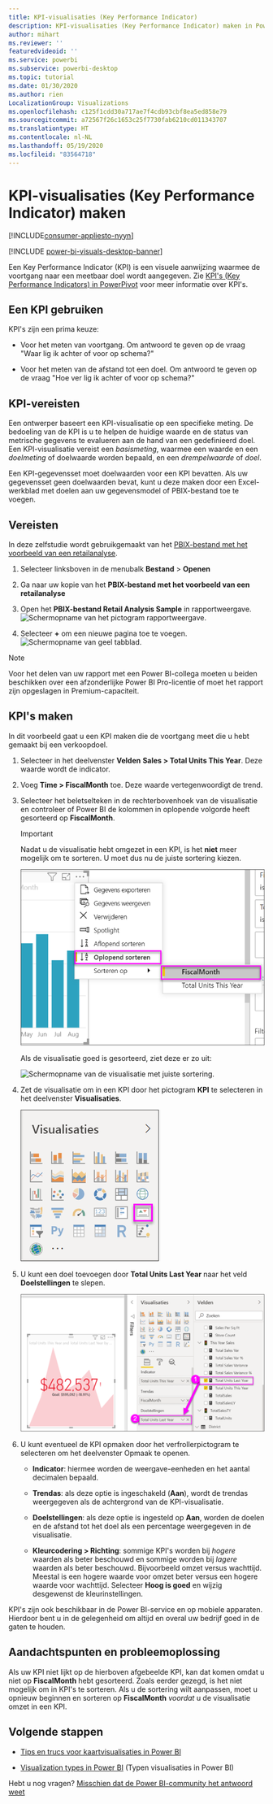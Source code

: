 ```yaml
---
title: KPI-visualisaties (Key Performance Indicator)
description: KPI-visualisaties (Key Performance Indicator) maken in Power BI
author: mihart
ms.reviewer: ''
featuredvideoid: ''
ms.service: powerbi
ms.subservice: powerbi-desktop
ms.topic: tutorial
ms.date: 01/30/2020
ms.author: rien
LocalizationGroup: Visualizations
ms.openlocfilehash: c125f1cdd30a717ae7f4cdb93cbf8ea5ed858e79
ms.sourcegitcommit: a72567f26c1653c25f7730fab6210cd011343707
ms.translationtype: HT
ms.contentlocale: nl-NL
ms.lasthandoff: 05/19/2020
ms.locfileid: "83564718"
---
```

# <a name="create-key-performance-indicator-kpi-visualizations"></a>KPI-visualisaties (Key Performance Indicator) maken

[!INCLUDE[consumer-appliesto-nyyn](../includes/consumer-appliesto-nyyn.md)]

[!INCLUDE [power-bi-visuals-desktop-banner](../includes/power-bi-visuals-desktop-banner.md)]

Een Key Performance Indicator (KPI) is een visuele aanwijzing waarmee de voortgang naar een meetbaar doel wordt aangegeven. Zie [KPI's (Key Performance Indicators) in PowerPivot](https://support.office.com/en-us/article/Key-Performance-Indicators-KPIs-in-Power-Pivot-E653EDEF-8A21-40E4-9ECE-83A6C8C306AA) voor meer informatie over KPI's.


## <a name="when-to-use-a-kpi"></a>Een KPI gebruiken

KPI's zijn een prima keuze:

* Voor het meten van voortgang. Om antwoord te geven op de vraag "Waar lig ik achter of voor op schema?"

* Voor het meten van de afstand tot een doel. Om antwoord te geven op de vraag "Hoe ver lig ik achter of voor op schema?"

## <a name="kpi-requirements"></a>KPI-vereisten

Een ontwerper baseert een KPI-visualisatie op een specifieke meting. De bedoeling van de KPI is u te helpen de huidige waarde en de status van metrische gegevens te evalueren aan de hand van een gedefinieerd doel. Een KPI-visualisatie vereist een *basismeting*, waarmee een waarde en een *doelmeting* of doelwaarde worden bepaald, en een *drempelwaarde* of *doel*.

Een KPI-gegevensset moet doelwaarden voor een KPI bevatten. Als uw gegevensset geen doelwaarden bevat, kunt u deze maken door een Excel-werkblad met doelen aan uw gegevensmodel of PBIX-bestand toe te voegen.

## <a name="prerequisites"></a>Vereisten

In deze zelfstudie wordt gebruikgemaakt van het [PBIX-bestand met het voorbeeld van een retailanalyse](https://download.microsoft.com/download/9/6/D/96DDC2FF-2568-491D-AAFA-AFDD6F763AE3/Retail%20Analysis%20Sample%20PBIX.pbix).

1. Selecteer linksboven in de menubalk **Bestand** > **Openen**

1. Ga naar uw kopie van het **PBIX-bestand met het voorbeeld van een retailanalyse**

1. Open het **PBIX-bestand Retail Analysis Sample** in rapportweergave. ![Schermopname van het pictogram rapportweergave.](media/power-bi-visualization-kpi/power-bi-report-view.png)

1. Selecteer **+** om een nieuwe pagina toe te voegen. ![Schermopname van geel tabblad.](media/power-bi-visualization-kpi/power-bi-yellow-tab.png)

> [!NOTE]
> Voor het delen van uw rapport met een Power BI-collega moeten u beiden beschikken over een afzonderlijke Power BI Pro-licentie of moet het rapport zijn opgeslagen in Premium-capaciteit.    

## <a name="how-to-create-a-kpi"></a>KPI's maken

In dit voorbeeld gaat u een KPI maken die de voortgang meet die u hebt gemaakt bij een verkoopdoel.

1. Selecteer in het deelvenster **Velden** **Sales > Total Units This Year**.  Deze waarde wordt de indicator.

1. Voeg **Time > FiscalMonth** toe.  Deze waarde vertegenwoordigt de trend.

1. Selecteer het beletselteken in de rechterbovenhoek van de visualisatie en controleer of Power BI de kolommen in oplopende volgorde heeft gesorteerd op **FiscalMonth**.

    > [!IMPORTANT]
    > Nadat u de visualisatie hebt omgezet in een KPI, is het **niet** meer mogelijk om te sorteren. U moet dus nu de juiste sortering kiezen.

    ![Schermopname van het menu van het beletselteken, uitgevouwen met Oplopend sorteren en FiscalMonth geselecteerd.](media/power-bi-visualization-kpi/power-bi-ascending-by-fiscal-month.png)

    Als de visualisatie goed is gesorteerd, ziet deze er zo uit:

    ![Schermopname van de visualisatie met juiste sortering.](media/power-bi-visualization-kpi/power-bi-chart.png)

1. Zet de visualisatie om in een KPI door het pictogram **KPI** te selecteren in het deelvenster **Visualisaties**.

    ![Schermopname van het deelvenster Visualisaties met het pictogram KPI omkaderd.](media/power-bi-visualization-kpi/power-bi-kpi-template.png)

1. U kunt een doel toevoegen door **Total Units Last Year** naar het veld **Doelstellingen** te slepen.

    ![Schermopname van de voltooide KPI-visualisatie en het deelvenster Velden met de waarden aangegeven.](media/power-bi-visualization-kpi/power-bi-kpi-done.png)

1. U kunt eventueel de KPI opmaken door het verfrollerpictogram te selecteren om het deelvenster Opmaak te openen.

    * **Indicator**: hiermee worden de weergave-eenheden en het aantal decimalen bepaald.

    * **Trendas**: als deze optie is ingeschakeld (**Aan**), wordt de trendas weergegeven als de achtergrond van de KPI-visualisatie.  

    * **Doelstellingen**: als deze optie is ingesteld op **Aan**, worden de doelen en de afstand tot het doel als een percentage weergegeven in de visualisatie.

    * **Kleurcodering > Richting**: sommige KPI's worden bij *hogere* waarden als beter beschouwd en sommige worden bij *lagere* waarden als beter beschouwd. Bijvoorbeeld omzet versus wachttijd. Meestal is een hogere waarde voor omzet beter versus een hogere waarde voor wachttijd. Selecteer **Hoog is goed** en wijzig desgewenst de kleurinstellingen.

KPI's zijn ook beschikbaar in de Power BI-service en op mobiele apparaten. Hierdoor bent u in de gelegenheid om altijd en overal uw bedrijf goed in de gaten te houden.

## <a name="considerations-and-troubleshooting"></a>Aandachtspunten en probleemoplossing

Als uw KPI niet lijkt op de hierboven afgebeelde KPI, kan dat komen omdat u niet op **FiscalMonth** hebt gesorteerd. Zoals eerder gezegd, is het niet mogelijk om in KPI's te sorteren. Als u de sortering wilt aanpassen, moet u opnieuw beginnen en sorteren op **FiscalMonth** *voordat* u de visualisatie omzet in een KPI.

## <a name="next-steps"></a>Volgende stappen

* [Tips en trucs voor kaartvisualisaties in Power BI](power-bi-map-tips-and-tricks.md)

* [Visualization types in Power BI](power-bi-visualization-types-for-reports-and-q-and-a.md) (Typen visualisaties in Power BI)

Hebt u nog vragen? [Misschien dat de Power BI-community het antwoord weet](https://community.powerbi.com/)
